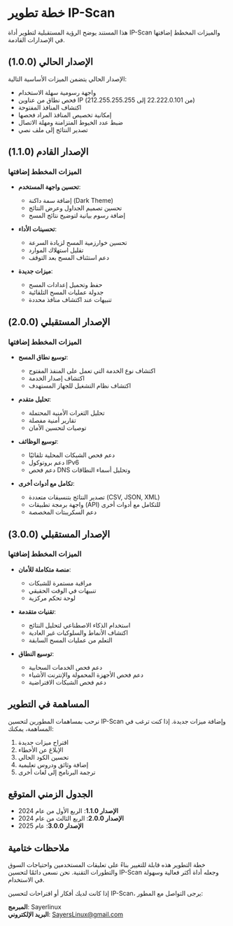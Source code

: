 # خطة تطوير IP-Scan

هذا المستند يوضح الرؤية المستقبلية لتطوير أداة IP-Scan والميزات المخطط إضافتها في الإصدارات القادمة.

## الإصدار الحالي (1.0.0)

الإصدار الحالي يتضمن الميزات الأساسية التالية:

- واجهة رسومية سهلة الاستخدام
- فحص نطاق من عناوين IP (من 22.222.0.101 إلى 212.255.255.255)
- اكتشاف المنافذ المفتوحة
- إمكانية تخصيص المنافذ المراد فحصها
- ضبط عدد الخيوط المتزامنة ومهلة الاتصال
- تصدير النتائج إلى ملف نصي

## الإصدار القادم (1.1.0)

### الميزات المخطط إضافتها

- **تحسين واجهة المستخدم**:
  - إضافة سمة داكنة (Dark Theme)
  - تحسين تصميم الجداول وعرض النتائج
  - إضافة رسوم بيانية لتوضيح نتائج المسح

- **تحسينات الأداء**:
  - تحسين خوارزمية المسح لزيادة السرعة
  - تقليل استهلاك الموارد
  - دعم استئناف المسح بعد التوقف

- **ميزات جديدة**:
  - حفظ وتحميل إعدادات المسح
  - جدولة عمليات المسح التلقائية
  - تنبيهات عند اكتشاف منافذ محددة

## الإصدار المستقبلي (2.0.0)

### الميزات المخطط إضافتها

- **توسيع نطاق المسح**:
  - اكتشاف نوع الخدمة التي تعمل على المنفذ المفتوح
  - اكتشاف إصدار الخدمة
  - اكتشاف نظام التشغيل للجهاز المستهدف

- **تحليل متقدم**:
  - تحليل الثغرات الأمنية المحتملة
  - تقارير أمنية مفصلة
  - توصيات لتحسين الأمان

- **توسيع الوظائف**:
  - دعم فحص الشبكات المحلية تلقائيًا
  - دعم بروتوكول IPv6
  - دعم فحص DNS وتحليل أسماء النطاقات

- **تكامل مع أدوات أخرى**:
  - تصدير النتائج بتنسيقات متعددة (CSV, JSON, XML)
  - واجهة برمجة تطبيقات (API) للتكامل مع أدوات أخرى
  - دعم السكريبتات المخصصة

## الإصدار المستقبلي (3.0.0)

### الميزات المخطط إضافتها

- **منصة متكاملة للأمان**:
  - مراقبة مستمرة للشبكات
  - تنبيهات في الوقت الحقيقي
  - لوحة تحكم مركزية

- **تقنيات متقدمة**:
  - استخدام الذكاء الاصطناعي لتحليل النتائج
  - اكتشاف الأنماط والسلوكيات غير العادية
  - التعلم من عمليات المسح السابقة

- **توسيع النطاق**:
  - دعم فحص الخدمات السحابية
  - دعم فحص الأجهزة المحمولة والإنترنت الأشياء
  - دعم فحص الشبكات الافتراضية

## المساهمة في التطوير

نرحب بمساهمات المطورين لتحسين IP-Scan وإضافة ميزات جديدة. إذا كنت ترغب في المساهمة، يمكنك:

1. اقتراح ميزات جديدة
2. الإبلاغ عن الأخطاء
3. تحسين الكود الحالي
4. إضافة وثائق ودروس تعليمية
5. ترجمة البرنامج إلى لغات أخرى

## الجدول الزمني المتوقع

- **الإصدار 1.1.0**: الربع الأول من عام 2024
- **الإصدار 2.0.0**: الربع الثالث من عام 2024
- **الإصدار 3.0.0**: عام 2025

## ملاحظات ختامية

خطة التطوير هذه قابلة للتغيير بناءً على تعليقات المستخدمين واحتياجات السوق والتطورات التقنية. نحن نسعى دائمًا لتحسين IP-Scan وجعله أداة أكثر فعالية وسهولة في الاستخدام.

إذا كانت لديك أفكار أو اقتراحات لتحسين IP-Scan، يرجى التواصل مع المطور:

**المبرمج**: Sayerlinux  
**البريد الإلكتروني**: SayersLinux@gmail.com